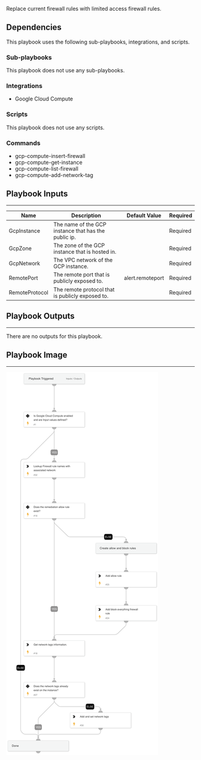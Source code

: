 Replace current firewall rules with limited access firewall rules.

## Dependencies
This playbook uses the following sub-playbooks, integrations, and scripts.

### Sub-playbooks
This playbook does not use any sub-playbooks.

### Integrations
* Google Cloud Compute

### Scripts
This playbook does not use any scripts.

### Commands
* gcp-compute-insert-firewall
* gcp-compute-get-instance
* gcp-compute-list-firewall
* gcp-compute-add-network-tag

## Playbook Inputs
---

| **Name** | **Description** | **Default Value** | **Required** |
| --- | --- | --- | --- |
| GcpInstance | The name of the GCP instance that has the public ip. |  | Required |
| GcpZone | The zone of the GCP instance that is hosted in. |  | Required |
| GcpNetwork | The VPC network of the GCP instance. |  | Required |
| RemotePort | The remote port that is publicly exposed to. | alert.remoteport | Required |
| RemoteProtocol | The remote protocol that is publicly exposed to. |  | Required |

## Playbook Outputs
---
There are no outputs for this playbook.

## Playbook Image
---
![GCP - Firewall Remediation](../doc_files/GCP_-_Firewall_Remediation.png)